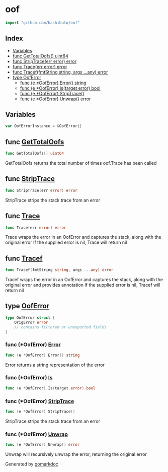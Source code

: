 <!-- Code generated by gomarkdoc. DO NOT EDIT -->

# oof

```go
import "github.com/hashibuto/oof"
```

## Index

- [Variables](<#variables>)
- [func GetTotalOofs() uint64](<#func-gettotaloofs>)
- [func StripTrace(err error) error](<#func-striptrace>)
- [func Trace(err error) error](<#func-trace>)
- [func Tracef(fmtString string, args ...any) error](<#func-tracef>)
- [type OofError](<#type-ooferror>)
  - [func (e *OofError) Error() string](<#func-ooferror-error>)
  - [func (e *OofError) Is(target error) bool](<#func-ooferror-is>)
  - [func (e *OofError) StripTrace()](<#func-ooferror-striptrace>)
  - [func (e *OofError) Unwrap() error](<#func-ooferror-unwrap>)


## Variables

```go
var OofErrorInstance = &OofError{}
```

## func [GetTotalOofs](<https://github.com/hashibuto/oof/blob/master/oof.go#L20>)

```go
func GetTotalOofs() uint64
```

GetTotalOofs returns the total number of times oof.Trace has been called

## func [StripTrace](<https://github.com/hashibuto/oof/blob/master/oof.go#L117>)

```go
func StripTrace(err error) error
```

StripTrace strips the stack trace from an error

## func [Trace](<https://github.com/hashibuto/oof/blob/master/oof.go#L49>)

```go
func Trace(err error) error
```

Trace wraps the error in an OofError and captures the stack, along with the original error If the supplied error is nil, Trace will return nil

## func [Tracef](<https://github.com/hashibuto/oof/blob/master/oof.go#L70>)

```go
func Tracef(fmtString string, args ...any) error
```

Tracef wraps the error in an OofError and captures the stack, along with the original error and provides annotation If the supplied error is nil, Tracef will return nil

## type [OofError](<https://github.com/hashibuto/oof/blob/master/oof.go#L10-L13>)

```go
type OofError struct {
    OrigError error
    // contains filtered or unexported fields
}
```

### func \(\*OofError\) [Error](<https://github.com/hashibuto/oof/blob/master/oof.go#L25>)

```go
func (e *OofError) Error() string
```

Error returns a string representation of the error

### func \(\*OofError\) [Is](<https://github.com/hashibuto/oof/blob/master/oof.go#L32>)

```go
func (e *OofError) Is(target error) bool
```

### func \(\*OofError\) [StripTrace](<https://github.com/hashibuto/oof/blob/master/oof.go#L43>)

```go
func (e *OofError) StripTrace()
```

StripTrace strips the stack trace from an error

### func \(\*OofError\) [Unwrap](<https://github.com/hashibuto/oof/blob/master/oof.go#L38>)

```go
func (e *OofError) Unwrap() error
```

Unwrap will recursively unwrap the error, returning the original error



Generated by [gomarkdoc](<https://github.com/princjef/gomarkdoc>)
